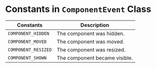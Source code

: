# Constants in `ComponentEvent` Class

|Constants|Description|
|---|---|
|`COMPONENT_HIDDEN`|The component was hidden.|
|`COMPONENT_MOVED`|The component was moved.|
|`COMPONENT_RESIZED`|The component was resized.|
|`COMPONENT_SHOWN`|The component became visible.|